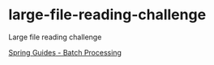 # large-file-reading-challenge
Large file reading challenge

[Spring Guides - Batch Processing ](https://github.com/spring-guides/gs-batch-processing)

